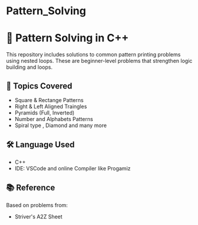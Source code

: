 # Pattern_Solving

# 🎨 Pattern Solving  in C++

This repository includes solutions to common pattern printing problems using nested loops. These are beginner-level problems that strengthen logic building and loops.

## 📌 Topics Covered

- Square & Rectange Patterns
- Right & Left Aligned Traingles
- Pyramids (Full, Inverted)
- Number and Alphabets Patterns
- Spiral type , Diamond and many more

## 🛠️ Language Used

  - C++
  - IDE: VSCode and online Compiler like Progamiz
 
## 📚 Reference

  Based on problems from:
  - Striver's A2Z Sheet
